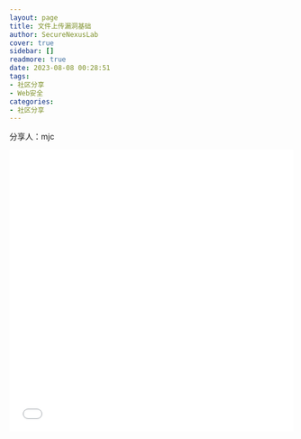 ```yaml
---
layout: page
title: 文件上传漏洞基础
author: SecureNexusLab
cover: true
sidebar: []
readmore: true
date: 2023-08-08 00:28:51
tags: 
- 社区分享
- Web安全
categories:
- 社区分享
---
```


分享人：mjc

<iframe src="//player.bilibili.com/player.html?aid=404391038&bvid=BV1AV411V72U&cid=1226233637&p=1&autoplay=0" allowfullscreen="allowfullscreen" width="100%" height="500" scrolling="no" frameborder="0" sandbox="allow-top-navigation allow-same-origin allow-forms allow-scripts"></iframe>